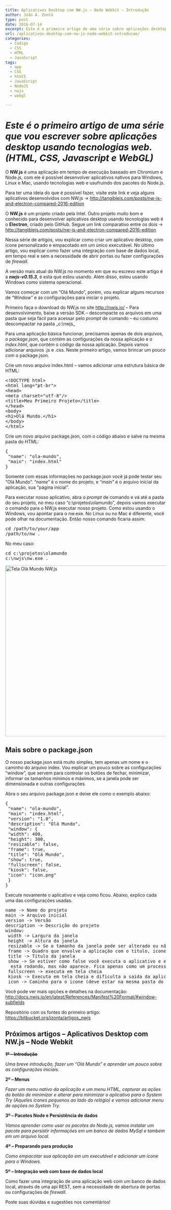 ```yaml
---
title: Aplicativos Desktop com NW.js – Node Webkit – Introdução
author: João A. Zonta
type: post
date: 2016-07-14
excerpt: Este é o primeiro artigo de uma série sobre aplicações desktop usando tecnologias web. (HTML, CSS, Javascript e WebGL)
url: /aplicativos-desktop-com-nw-js-node-webkit-introducao/
categories:
  - Código
  - CSS
  - HTML
  - JavaScript
tags:
  - app
  - CSS
  - html5
  - JavaScript
  - NodeJS
  - nwjs
  - webgl

---
```

# _**Este é o primeiro artigo de uma série que vou escrever sobre aplicações desktop usando tecnologias web. (HTML, CSS, Javascript e WebGL)**_

O **NW.js** é uma aplicação em tempo de execução baseado em Chromium e Node.js, com ele é possível desenvolver aplicativos nativos para Windows, Linux e Mac, usando tecnologias web e usufruindo dos pacotes do Node.js.

Para ter uma ideia do que é possível fazer, visite este link e veja alguns aplicativos desenvolvidos com NW.js -> <a href="http://tangiblejs.com/posts/nw-js-and-electron-compared-2016-edition" target="_blank">http://tangiblejs.com/posts/nw-js-and-electron-compared-2016-edition</a>

O **NW.js** é um projeto criado pela Intel. Outro projeto muito bom e conhecido para desenvolver aplicativos desktop usando tecnologias web é o **Electron**, criado pelo GitHub. Segue um link comparativo entre os dois -> <a href="http://tangiblejs.com/posts/nw-js-and-electron-compared-2016-edition" target="_blank">http://tangiblejs.com/posts/nw-js-and-electron-compared-2016-edition</a>

Nessa série de artigos, vou explicar como criar um aplicativo desktop, com ícone personalizado e empacotado em um único executável. No último artigo, vou explicar como fazer uma integração com base de dados local, em tempo real e sem a necessidade de abrir portas ou fazer configurações de _firewall_.

A versão mais atual do NW.js no momento em que eu escrevo este artigo é a **_nwjs-v0.15.3_**, é esta que estou usando. Além disso, estou usando Windows como sistema operacional.

Vamos começar com um &#8220;Olá Mundo&#8221;, porém, vou explicar alguns recursos de &#8220;Window&#8221; e as configurações para iniciar o projeto.

Primeiro faça o download do NW.js no site <http://nwjs.io/> &#8211; Para desenvolvimento, baixe a versão SDK &#8211; descompacte os arquivos em uma pasta que seja fácil para acessar pelo _prompt_ de comando &#8211; eu costumo descompactar na pasta _c:\nwjs\_

Para uma aplicação básica funcionar, precisamos apenas de dois arquivos, o _package.json_, que contém as configurações da nossa aplicação e o _index.html_, que contém o código da nossa aplicação. Depois vamos adicionar arquivos .js e .css. Neste primeiro artigo, vamos brincar um pouco com o package.json.

Crie um novo arquivo index.html &#8211; vamos adicionar uma estrutura básica de HTML:

<pre class="lang-html">&lt;!DOCTYPE html&gt;
&lt;html lang="pt-br"&gt;
&lt;head&gt;
&lt;meta charset="utf-8"/&gt;
&lt;title&gt;Meu Primeiro Projeto&lt;/title&gt;
&lt;/head&gt;
&lt;body&gt;
&lt;h1&gt;Olá Mundo.&lt;/h1&gt;
&lt;/body&gt;
&lt;/html&gt;
</pre>

Crie um novo arquivo package.json, com o código abaixo e salve na mesma pasta do HTML:

<pre>{
 "name": "ola-mundo",
 "main": "index.html"
}</pre>

Somente com essas informações no package.json você já pode testar seu &#8220;Olá Mundo&#8221;. &#8220;_name_&#8221; é o nome do projeto, e &#8220;_main_&#8221; é o arquivo inicial da aplicação, sua &#8220;página inicial&#8221;.

Para executar nosso aplicativo, abra o _prompt_ de comando e vá até a pasta do seu projeto, no meu caso &#8220;c:\projetos\olamundo&#8221;, depois vamos executar o comando para o NW.js executar nosso projeto. Como estou usando o Windows, vou apontar para o nw.exe. No Linux ou no Mac é diferente, você pode olhar na documentação. Então nosso comando ficaria assim:

<pre>cd /path/to/your/app
/path/to/nw .</pre>

No meu caso:

<pre>cd c:\projetos\olamundo
c:\nwjs\nw.exe .</pre>

<img class="alignnone wp-image-54795 size-full" src="http://tableless.com.br/uploads/2016/06/olamundo01.png" alt="Tela Olá Mundo NW.js" width="966" height="535" />

## Mais sobre o package.json

O nosso package.json está muito simples, tem apenas um nome e o caminho do arquivo index. Vou explicar um pouco sobre as configurações &#8220;window&#8221;, que servem para controlar os botões de fechar, minimizar, informar os tamanhos mínimos e máximos, se a janela pode ser dimensionada e outras configurações.

Abra o seu arquivo package.json e deixe ele como o exemplo abaixo:

<pre>{
 "name": "ola-mundo",
 "main": "index.html",
 "version": "1.0",
 "description": "Olá Mundo",
 "window": {
 "width": 400,
 "height": 300,
 "resizable": false,
 "frame": true,
 "title": "Olá Mundo",
 "show": true,
 "fullscreen": false,
 "kiosk": false,
 "icon": "icon.png"
 }
}
</pre>

Execute novamente o aplicativo e veja como ficou. Abaixo, explico cada uma das configurações usadas.

<pre>name -&gt; Nome do projeto
main -&gt; Arquivo inicial
version -&gt; Versão
description -&gt; Descrição do projeto
window:
 width -&gt; Largura da janela
 height -&gt; Altura da janela
 resizable -&gt; Se o tamanho da janela pode ser alterado ou não
 frame -&gt; Quadro que envolve a aplicação com o título, ícone, botões de fechar, minimizar e maximizar
 title -&gt; Título da janela
 show -&gt; Se estiver como false você executa o aplicativo e ele fica em modo silencioso, 
  está rodando, mas não aparece. Fica apenas como um processo no Windows.
 fullscreen -&gt; executa em tela cheia
 kiosk -&gt; Executa em tela cheia e dificulta a saída da aplicação, normalmente é usado para exposições.
 icon -&gt; Caminho para o ícone (deve estar na mesma pasta do projeto)</pre>

Você pode ver mais opções e detalhes na documentação: <a href="http://docs.nwjs.io/en/latest/References/Manifest%20Format/#window-subfields" target="_blank">http://docs.nwjs.io/en/latest/References/Manifest%20Format/#window-subfields</a>

Repositório com os fontes do primeiro artigo: <a href="https://bitbucket.org/jzonta/artigos_nwjs" target="_blank">https://bitbucket.org/jzonta/artigos_nwjs</a>

## Próximos artigos &#8211; Aplicativos Desktop com NW.js &#8211; Node Webkit

<del><strong>1º &#8211; Introdução</strong></del>
  
_Uma breve introdução, fazer um &#8220;Olá Mundo&#8221; e aprender um pouco sobre as configurações iniciais._

**2º &#8211; Menus**
  
_Fazer um menu nativo da aplicação e um menu HTML, capturar as ações do botão de minimizar e alterar para minimizar o aplicativo para o System Try (Aqueles ícones pequenos ao lado do relógio) e vamos adicionar menu de opções no System Try._

**3º &#8211; Pacotes Node e Persistência de dados**
  
_Vamos aprender como usar os pacotes do Node.js, vamos instalar um pacote para persistir informações em um banco de dados MySql e também em um arquivo local._

**4º &#8211; Preparando para produção**
  
_Como empacotar sua aplicação em um executável e adicionar um ícone para o Windows._

**5º &#8211; Integração web com base de dados local**
  
Como fazer uma integração de uma aplicação web com um banco de dados local, através de uma api REST, sem a necessidade de abertura de portas ou configurações de _firewall_.

Poste suas dúvidas e sugestões nos comentários!